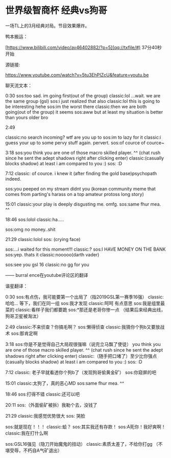 # 世界级智商杯 经典vs狗哥

一场TL上的3月经典对局。节目效果爆炸。

鸭本搬运：

[https://www.bilibili.com/video/av46402882/?p=5](qq://txfile/#)   37分40秒开始

源链接:

https://www.youtube.com/watch?v=5tu3EhPIZcU&feature=youtu.be

聊天流文本：

0:30
sos:too sad. im going first(out of the group)
classic:lol
...wait. we are the same group (gsl)
sos:i just realized that also
classic:lol
this is going to be interesting 
hehe
sos:im the worst there
classic:then we are both going(out of the group) it seems
sos:aww but at least my situation is better than yours older bro

2:49 

classic:no search incoming? wtf are you up to
sos:im to lazy for it
classic:i guess your up to some pervy stuff again. pervert.
sos:of cource of cource~

3:18
sos:you think you are one of those macro skilled player. ^^ (chat rush since he sent the adept shadows right after clicking enter) 
classic:(casually blocks shadow) at least i am compared to you :)
sos: :D

7:12 
classic: of cource. i knew it (after finding the gold base)psychopath indeed. 

sos:you peeped on my stream didnt you
(korean community meme that comes from parting's harass on a  top amateur protoss long story)

15:01 
classic:your play is deeply disgusting me. omfg.
sos:same fhur mea. ^^

18:46
sos:lolol
classic:ha.....


sos:omg no money..shit

21:29 
classic:lolol 
sos: (crying face)

sos:...i waited for this moment!!!
classic:?
sos:I HAVE MONEY ON THE BANK
sos:yep. thats it
classic:nooooo(darth vader)

sos:see you gsl 16
classic:no gg for you 

—— burral ence在youtube评论区的翻译

谐星翻译：

0:30
sos:有点伤，我可能要第一个出局了（指2019GSL第一赛季16强）
classic:哈哈...  等下，我们在同一组
sos:我才发现 
classic:呵呵 有点意思
sos:我是组里最菜的
classic:看样子我们都要跪
sos:*那还是老哥你惨一点 （结果后来经典出线，狗哥卫星被淘汰）

2:49
classic:不来侦查？你搞毛啊？
sos:懒得侦查
classic:我猜你个狗b又要放战术
sos:那肯定啊

3:18
sos:你是不是觉得自己大局观很强嘛（说完立马飘了使徒）
you think you are one of those macro skilled player. ^^ 
(chat rush since he sent the adept shadows right after clicking enter) 
classic:（随手把口堵了）至少比你强点
(casually blocks shadow) at least i am compared to you :)
sos: :D

7:12 
classic: 老子早就看透你个狗b了（发现狗哥偷黄金矿）
sos:你窥屏的吧

15:01 
classic:太狗了，真的恶心MD
sos:same fhur mea. ^^

18:46
sos:打得不错
classic:还可以吧

20:11
sos:（外面偷矿被拆）我勒个去，没钱了

21:29 
classic:我感觉优势很大
sos: 哭脸

sos:就是现在！！！
classic:蛤？
sos:其实我还有存款！
sos:A死你！我好爽啊！
classic:我在打什么啊

sos:GSL16强见（隐刀开始魔鬼的扭动）
classic:素质太差了，不给你打gg （不堪受辱，不朽自A气矿退出）